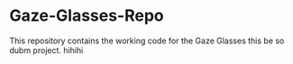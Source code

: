 # Gaze-Glasses-Repo
This repository contains the working code for the Gaze Glasses this be so dubm  project.
hihihi
